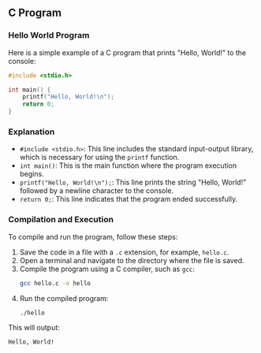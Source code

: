 ## C Program

### Hello World Program

Here is a simple example of a C program that prints "Hello, World!" to the console:

```c
#include <stdio.h>

int main() {
    printf("Hello, World!\n");
    return 0;
}
```

### Explanation

- `#include <stdio.h>`: This line includes the standard input-output library, which is necessary for using the `printf` function.
- `int main()`: This is the main function where the program execution begins.
- `printf("Hello, World!\n");`: This line prints the string "Hello, World!" followed by a newline character to the console.
- `return 0;`: This line indicates that the program ended successfully.

### Compilation and Execution

To compile and run the program, follow these steps:

1. Save the code in a file with a `.c` extension, for example, `hello.c`.
2. Open a terminal and navigate to the directory where the file is saved.
3. Compile the program using a C compiler, such as `gcc`:
   ```sh
   gcc hello.c -o hello
   ```
4. Run the compiled program:
   ```sh
   ./hello
   ```

This will output:
```
Hello, World!
```